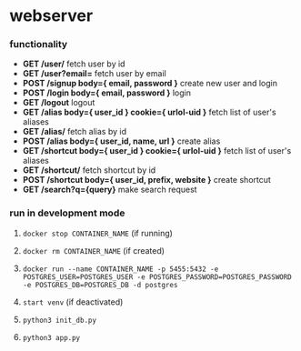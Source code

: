 # webserver

### functionality

- **GET /user/<id>** fetch user by id
- **GET /user?email=<email>** fetch user by email
- **POST /signup body={ email, password }** create new user and login
- **POST /login body={ email, password }** login
- **GET /logout** logout
- **GET /alias body={ user_id } cookie={ urlol-uid }** fetch list of user's aliases
- **GET /alias/<id>** fetch alias by id
- **POST /alias body={ user_id, name, url }** create alias
- **GET /shortcut body={ user_id } cookie={ urlol-uid }** fetch list of user's aliases
- **GET /shortcut/<id>** fetch shortcut by id
- **POST /shortcut body={ user_id, prefix, website }** create shortcut
- **GET /search?q={query}** make search request

### run in development mode

1. `docker stop CONTAINER_NAME` (if running)

2. `docker rm CONTAINER_NAME` (if created)

3. `docker run --name CONTAINER_NAME -p 5455:5432 -e POSTGRES_USER=POSTGRES_USER -e POSTGRES_PASSWORD=POSTGRES_PASSWORD -e POSTGRES_DB=POSTGRES_DB -d postgres`

4. `start venv` (if deactivated)

5. `python3 init_db.py`

6. `python3 app.py`